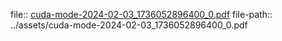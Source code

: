 file:: [cuda-mode-2024-02-03_1736052896400_0.pdf](../assets/cuda-mode-2024-02-03_1736052896400_0.pdf)
file-path:: ../assets/cuda-mode-2024-02-03_1736052896400_0.pdf
